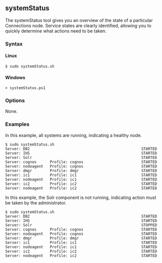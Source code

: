 ## systemStatus

The systemStatus tool gives you an overview of the state of a particular Connections node. Service states are clearly 
identified, allowing you to quickly determine what actions need to be taken.

### Syntax

#### Linux

```Shell
$ sudo systemStatus.sh
```

#### Windows

```Shell
> systemStatus.ps1
```

### Options

None.

### Examples

In this example, all systems are running, indicating a healthy node.

```Shell
$ sudo systemStatus.sh
Server: DB2                                                  STARTED
Server: IHS                                                  STARTED
Server: Solr                                                 STARTED
Server: cognos      Profile: cognos                          STARTED
Server: nodeagent   Profile: cognos                          STARTED
Server: dmgr        Profile: dmgr                            STARTED
Server: ic1         Profile: ic1                             STARTED
Server: nodeagent   Profile: ic1                             STARTED
Server: ic2         Profile: ic2                             STARTED
Server: nodeagent   Profile: ic2                             STARTED
```

In this example, the Solr component is not running, indicating action must be taken by the administrator.

```Shell
$ sudo systemStatus.sh
Server: DB2                                                  STARTED
Server: IHS                                                  STARTED
Server: Solr                                                 STOPPED
Server: cognos      Profile: cognos                          STARTED
Server: nodeagent   Profile: cognos                          STARTED
Server: dmgr        Profile: dmgr                            STARTED
Server: ic1         Profile: ic1                             STARTED
Server: nodeagent   Profile: ic1                             STARTED
Server: ic2         Profile: ic2                             STARTED
Server: nodeagent   Profile: ic2                             STARTED
```